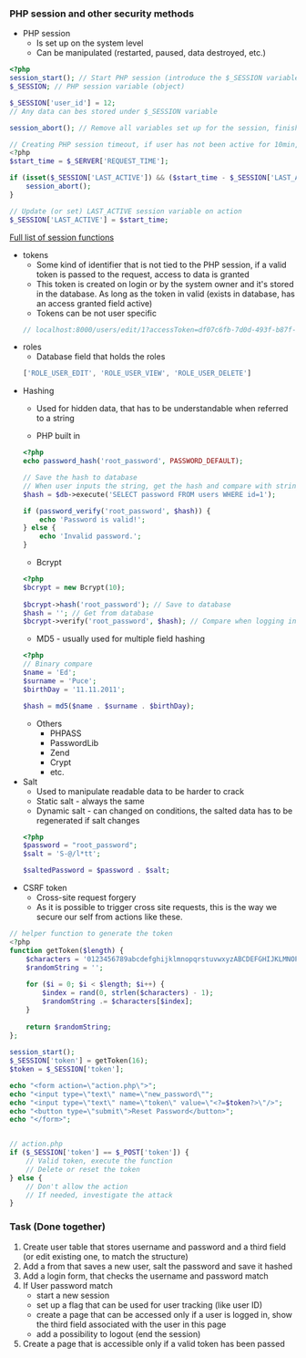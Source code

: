 ### PHP session and other security methods
* PHP session
    * Is set up on the system level
    * Can be manipulated (restarted, paused, data destroyed, etc.)
```PHP
<?php
session_start(); // Start PHP session (introduce the $_SESSION variable)
$_SESSION; // PHP session variable (object)

$_SESSION['user_id'] = 12;
// Any data can bes stored under $_SESSION variable

session_abort(); // Remove all variables set up for the session, finish the session
```
```PHP
// Creating PHP session timeout, if user has not been active for 10min, on next request the session will be terminated
<?php
$start_time = $_SERVER['REQUEST_TIME'];

if (isset($_SESSION['LAST_ACTIVE']) && ($start_time - $_SESSION['LAST_ACTIVE']) > 600) {
    session_abort();
}

// Update (or set) LAST_ACTIVE session variable on action
$_SESSION['LAST_ACTIVE'] = $start_time;
```
[Full list of session functions](https://www.php.net/manual/en/ref.session.php)
* tokens
    * Some kind of identifier that is not tied to the PHP session, if a valid token is passed to the request, access to data is granted
    * This token is created on login or by the system owner and it's stored in the database. As long as the token in valid (exists in database, has an access granted field active)
    * Tokens can be not user specific
    ```PHP
    // localhost:8000/users/edit/1?accessToken=df07c6fb-7d0d-493f-b87f-efc4319b5ab6 // UUID token
    ```
* roles
    * Database field that holds the roles
    ```javascript
    ['ROLE_USER_EDIT', 'ROLE_USER_VIEW', 'ROLE_USER_DELETE']
    ```
* Hashing 
    * Used for hidden data, that has to be understandable when referred to a string
    
    * PHP built in
    ```PHP
    <?php
    echo password_hash('root_password', PASSWORD_DEFAULT);
    
    // Save the hash to database
    // When user inputs the string, get the hash and compare with string
    $hash = $db->execute('SELECT password FROM users WHERE id=1');
    
    if (password_verify('root_password', $hash)) {
        echo 'Password is valid!';
    } else {
        echo 'Invalid password.';
    }
    ```
    * Bcrypt
    ```PHP
    <?php
    $bcrypt = new Bcrypt(10);
      
    $bcrypt->hash('root_password'); // Save to database
    $hash = ''; // Get from database
    $bcrypt->verify('root_password', $hash); // Compare when logging in
    ```
    * MD5 - usually used for multiple field hashing
    ```PHP
    <?php
    // Binary compare
    $name = 'Ed';
    $surname = 'Puce';
    $birthDay = '11.11.2011';
  
    $hash = md5($name . $surname . $birthDay);
    ```
    * Others
        * PHPASS
        * PasswordLib
        * Zend
        * Crypt
        * etc.
* Salt
    * Used to manipulate readable data to be harder to crack
    * Static salt - always the same
    * Dynamic salt - can changed on conditions, the salted data has to be regenerated if salt changes
    ```PHP
    <?php
    $password = "root_password";
    $salt = 'S-@/l*tt';
  
    $saltedPassword = $password . $salt;
    ```
* CSRF token
    * Cross-site request forgery
    * As it is possible to trigger cross site requests, this is the way we secure our self from actions like these.
```PHP
// helper function to generate the token
<?php
function getToken($length) { 
    $characters = '0123456789abcdefghijklmnopqrstuvwxyzABCDEFGHIJKLMNOPQRSTUVWXYZ'; 
    $randomString = ''; 
  
    for ($i = 0; $i < $length; $i++) { 
        $index = rand(0, strlen($characters) - 1); 
        $randomString .= $characters[$index]; 
    } 
  
    return $randomString; 
};
  
session_start();
$_SESSION['token'] = getToken(16);
$token = $_SESSION['token'];

echo "<form action=\"action.php\">";
echo "<input type=\"text\" name=\"new_password\"";
echo "<input type=\"text\" name=\"token\" value=\"<?=$token?>\"/>";
echo "<button type=\"submit\">Reset Password</button>";
echo "</form>";


// action.php
if ($_SESSION['token'] == $_POST['token']) {
    // Valid token, execute the function
    // Delete or reset the token
} else {
    // Don't allow the action
    // If needed, investigate the attack
}
``` 
### Task (Done together)
1. Create user table that stores username and password and a third field (or edit existing one, to match the structure)
2. Add a from that saves a new user, salt the password and save it hashed
3. Add a login form, that checks the username and password match
4. If User password match
    * start a new session
    * set up a flag that can be used for user tracking (like user ID)
    * create a page that can be accessed only if a user is logged in, show the third field associated with the user in this page
    * add a possibility to logout (end the session)
5. Create a page that is accessible only if a valid token has been passed